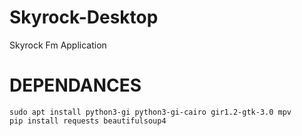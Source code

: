 # Skyrock-Desktop
Skyrock Fm Application 

# DEPENDANCES 

    sudo apt install python3-gi python3-gi-cairo gir1.2-gtk-3.0 mpv
    pip install requests beautifulsoup4

